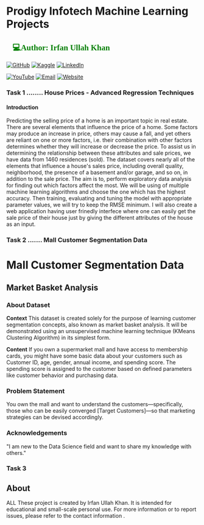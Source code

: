 # Prodigy Infotech Machine Learning Projects
<h2 style="font-family: 'poppins'; font-weight: bold; color: Green;">👨💻Author: Irfan Ullah Khan</h2>

[![GitHub](https://img.shields.io/badge/GitHub-Profile-blue?style=for-the-badge&logo=github)](https://github.com/programmarself) 
[![Kaggle](https://img.shields.io/badge/Kaggle-Profile-blue?style=for-the-badge&logo=kaggle)](https://www.kaggle.com/programmarself) 
[![LinkedIn](https://img.shields.io/badge/LinkedIn-Profile-blue?style=for-the-badge&logo=linkedin)](https://www.linkedin.com/in/irfan-ullah-khan-4a2871208/)  

[![YouTube](https://img.shields.io/badge/YouTube-Profile-red?style=for-the-badge&logo=youtube)](https://www.youtube.com/@irfanullahkhan7748) 
[![Email](https://img.shields.io/badge/Email-Contact%20Me-red?style=for-the-badge&logo=email)](mailto:programmarself@gmail.com)
[![Website](https://img.shields.io/badge/Website-Contact%20Me-red?style=for-the-badge&logo=website)](https://datasciencetoyou.odoo.com)
### Task 1 ........   House Prices - Advanced Regression Techniques
#### Introduction
Predicting the selling price of a home is an important topic in real estate. There are several elements that influence the price of a home. Some factors may produce an increase in price, others may cause a fall, and yet others are reliant on one or more factors, i.e. their combination with other factors determines whether they will increase or decrease the price. To assist us in determining the relationship between these attributes and sale prices, we have data from 1460 residences (sold). The dataset covers nearly all of the elements that influence a house's sales price, including overall quality, neighborhood, the presence of a basement and/or garage, and so on, in addition to the sale price. The aim is to, perform exploratory data analysis for finding out which factors affect the most. We will be using of multiple machine learning algorithms and choose the one which has the highest accuracy. Then training, evaluating and tuning the model with appropriate parameter values, we will try to keep the RMSE minimum. I will also create a web application having user frinedly interfece where one can easily get the sale price of their house just by giving the different attributes of the house as an input.

### Task 2 .......    Mall Customer Segmentation Data
# Mall Customer Segmentation Data

## Market Basket Analysis

### About Dataset

**Context**
This dataset is created solely for the purpose of learning customer segmentation concepts, also known as market basket analysis. It will be demonstrated using an unsupervised machine learning technique (KMeans Clustering Algorithm) in its simplest form.

**Content**
If you own a supermarket mall and have access to membership cards, you might have some basic data about your customers such as Customer ID, age, gender, annual income, and spending score. The spending score is assigned to the customer based on defined parameters like customer behavior and purchasing data.

### Problem Statement

You own the mall and want to understand the customers—specifically, those who can be easily converged [Target Customers]—so that marketing strategies can be devised accordingly.

### Acknowledgements

"I am new to the Data Science field and want to share my knowledge with others."


### Task 3



## About

ALL These project is  created by Irfan Ullah Khan. It is intended for educational and small-scale personal use. For more information or to report issues, please refer to the contact information .
